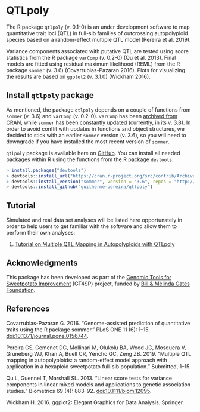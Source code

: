 # QTLpoly

The R package `qtlpoly` (v. 0.1-0) is an under development software to map quantitative trait loci (QTL) in full-sib families of outcrossing autopolyploid species based on a random-effect multiple QTL model (Pereira et al. 2019).

Variance components associated with putative QTL  are tested using score statistics from the R package `varComp` (v. 0.2-0) (Qu et al. 2013). Final models are fitted using residual maximum likelihood (REML) from the R package `sommer` (v. 3.6) (Covarrubias-Pazaran 2016). Plots for visualizing the results are based on `ggplot2` (v. 3.1.0) (Wickham 2016). 

## Install `qtlpoly` package

As mentioned, the package `qtlpoly` depends on a couple of functions from `sommer` (v. 3.6) and `varComp` (v. 0.2-0). `varComp` has been [archived from CRAN](https://cran.r-project.org/src/contrib/Archive/varComp/), while `sommer` has been [constantly updated](https://cran.r-project.org/web/packages/sommer/index.html) (currently, in its v. 3.8). In order to avoid conflit with updates in functions and object structures, we decided to stick with an earlier `sommer` version (v. 3.6), so you will need to downgrade if you have installed the most recent version of `sommer`.

`qtlpoly` package is available here on [GitHub](https://github.com/guilherme-pereira/qtlpoly). You can install all needed packages within R using the functions from the R package `devtools`:

```r
> install.packages("devtools")
> devtools::install_url("https://cran.r-project.org/src/contrib/Archive/varComp/varComp_0.2-0.tar.gz")
> devtools::install_version("sommer", version = "3.6", repos = "http://cran.us.r-project.org")
> devtools::install_github("guilherme-pereira/qtlpoly") 
```

## Tutorial

Simulated and real data set analyses will be listed here opportunately in order to help users to get familiar with the software and allow them to perform their own analyses:

1. [Tutorial on Multiple QTL Mapping in Autopolyploids with QTLpoly](http)

## Acknowledgments

This package has been developed as part of the [Genomic Tools for Sweetpotato Improvement](https://sweetpotatogenomics.cals.ncsu.edu/) (GT4SP) project, funded by [Bill \& Melinda Gates Foundation](https://www.gatesfoundation.org/).

## References

Covarrubias-Pazaran G. 2016. “Genome-assisted prediction of quantitative traits using the R package sommer.” PLoS ONE 11 (6): 1–15. [doi:10.1371/journal.pone.0156744](doi:10.1371/journal.pone.0156744).

Pereira GS, Gemenet DC, Mollinari M, Olukolu BA, Wood JC, Mosquera V, Gruneberg WJ, Khan A, Buell CR, Yencho GC, Zeng ZB. 2019. “Multiple QTL mapping in autopolyploids: a random-effect model approach with application in a hexaploid sweetpotato full-sib population.” Submitted, 1–15.

Qu L, Guennel T, Marshall SL. 2013. “Linear score tests for variance components in linear mixed models and applications to genetic association studies.” Biometrics 69 (4): 883–92. [doi:10.1111/biom.12095](doi:10.1111/biom.12095).

Wickham H. 2016. ggplot2: Elegant Graphics for Data Analysis. Springer.
